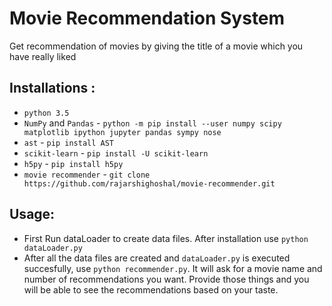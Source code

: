 # Movie Recommendation System
Get recommendation of movies by giving the title of a movie which you have really liked
## Installations :
* `python 3.5`
* `NumPy` and `Pandas` - `python -m pip install --user numpy scipy matplotlib ipython jupyter pandas sympy nose`
* `ast` - `pip install AST`
* `scikit-learn` - `pip install -U scikit-learn`
* `h5py` - `pip install h5py`
* `movie recommender` - `git clone https://github.com/rajarshighoshal/movie-recommender.git`
## Usage:
* First Run dataLoader to create data files. After installation use `python dataLoader.py`
* After all the data files are created and `dataLoader.py` is executed succesfully, use `python recommender.py`. It will ask for a movie name and number of recommendations you want. Provide those things and you will be able to see the recommendations based on your taste. 

